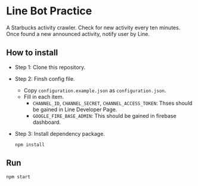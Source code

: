 # Line Bot Practice

A Starbucks activity crawler. Check for new activity every ten minutes. Once found a new announced activity, notify user by Line.

## How to install

* Step 1: Clone this repository.

* Step 2: Finsh config file.
    * Copy `configuration.example.json` as `configuration.json`.
    * Fill in each item.
        * `CHANNEL_ID`, `CHANNEL_SECRET`, `CHANNEL_ACCESS_TOKEN`: Thses should be gained in Line Developer Page.
        * `GOOGLE_FIRE_BASE_ADMIN`: This should be gained in firebase dashboard.

* Step 3: Install dependency package.

    `npm install`

## Run
`npm start`


